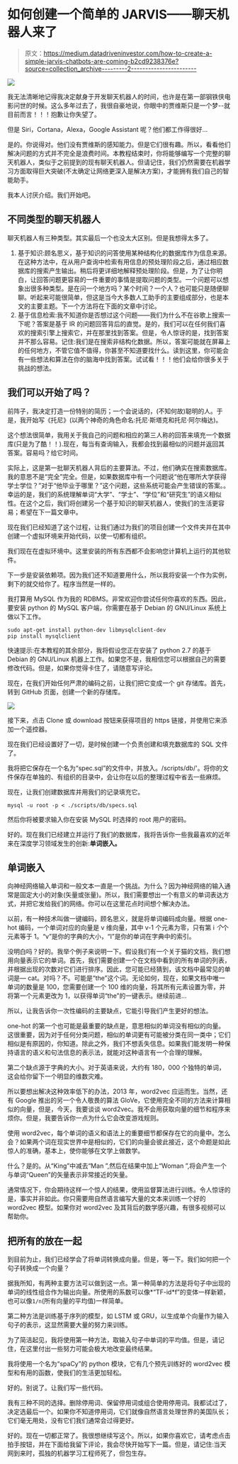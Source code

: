 # 如何创建一个简单的 JARVIS——聊天机器人来了

> 原文：<https://medium.datadriveninvestor.com/how-to-create-a-simple-jarvis-chatbots-are-coming-b2cd9238376e?source=collection_archive---------2----------------------->

![](img/8078bbff62c85018845c2319a269b595.png)

我无法清晰地记得我决定献身于开发聊天机器人的时间，也许是在第一部钢铁侠电影问世的时候。这么多年过去了，我很自豪地说，你眼中的贾维斯只是一个梦--就目前而言！！！抱歉让你失望了。

但是 Siri，Cortana，Alexa，Google Assistant 呢？他们都工作得很好…

是的。你说得对。他们没有贾维斯的感知能力。但是它们很有趣。所以，看看他们解决问题的方式并不完全是浪费时间。本教程结束时，你将能够编写一个完整的聊天机器人，类似于之前提到的现有聊天机器人。但请记住，我们仍然需要在机器学习方面取得巨大突破(不太确定让网络更深入是解决方案)，才能拥有我们自己的智能助手。

我本人讨厌介绍。我们开始吧。

## 不同类型的聊天机器人

聊天机器人有三种类型。其实最后一个也没太大区别。但是我想得太多了。

1.  基于知识:顾名思义，基于知识的问答使用某种结构化的数据库作为信息来源。在这种方法中，在从用户查询中检索有用信息的预处理阶段之后，通过相应数据库的搜索产生输出。稍后将更详细地解释预处理阶段。但是，为了让你明白，让回答问题更容易的一件重要的事情是提取问题的类型。一个问题可以想象出很多种类型。是在问一个地方吗？某个时间？一个人？也可能只是随便聊聊。听起来可能很简单，但这是当今大多数人工助手的主要组成部分，也是本文的主要主题。下一个方法将在下面的文章中讨论。
2.  基于信息检索:我不知道你是否想过这个问题——我们为什么不在谷歌上搜索一下呢？答案是基于 IR 的问题回答背后的直觉。是的，我们可以在任何我们喜欢的搜索引擎上搜索它，并在那里找到答案。但是，令人惊讶的是，找到答案并不那么容易。记住:我们是在搜索非结构化数据。所以，答案可能就在屏幕上的任何地方，不管它值不值得，你甚至不知道要找什么。读到这里，你可能会有一些想法和算法在你的脑海中找到答案。试试看！！！他们会给你很多关于挑战的想法。

## 我们可以开始了吗？

前阵子，我决定打造一份特别的简历；一个会说话的，(不知何故)聪明的人。于是，我开始写《托尼》(以两个神奇的角色命名:托尼·斯塔克和托尼·阿尔梅达)。

这个想法很简单，我用关于我自己的问题和相应的第三人称的回答来填充一个数据库(只是为了酷！！).现在，每当有查询输入，我都会找到最相似的问题并返回其答案。容易吗？给它时间。

实际上，这是第一批聊天机器人背后的主要算法。不过，他们确实在搜索数据库。我的意思不是“完全”完全。但是，如果数据库中有一个问题说“他在哪所大学获得学士学位？”对于“他毕业于哪里？”这个问题，这些系统可能会产生错误的答案。。幸运的是，我们的系统理解单词“大学”、“学士”、“学位”和“研究生”的语义相似性。在这个之后，我们将创建另一个基于知识的聊天机器人，使我们的生活更容易；希望在下一篇文章中。

现在我们已经知道了这个过程，让我们通过为我们的项目创建一个文件夹并在其中创建一个虚拟环境来开始代码，以使一切都有组织。

我们现在在虚拟环境中。这里安装的所有东西都不会影响您计算机上运行的其他软件。

下一步是安装依赖项。因为我们还不知道要用什么，所以我将安装一个作为实例，剩下的就交给你了。程序当然是一样的。

我打算用 MySQL 作为我的 RDBMS。非常欢迎你尝试任何你喜欢的东西。因此，要安装 python 的 MySQL 客户端，你需要在基于 Debian 的 GNU/Linux 系统上做以下工作。

```
sudo apt-get install python-dev libmysqlclient-dev
pip install mysqlclient
```

快速提示:在本教程的其余部分，我将假设您正在安装了 python 2.7 的基于 Debian 的 GNU/Linux 机器上工作。如果您不是，我相信您可以根据自己的需要修改代码。但是，如果你觉得卡住了，请随意写评论。

现在，在我们开始任何严肃的编码之前，让我们把它变成一个 git 存储库。首先，转到 GitHub 页面，创建一个新的存储库。

![](img/f919f914b9e3d26a659c9628132bc8af.png)

接下来，点击 Clone 或 download 按钮来获得项目的 https 链接，并使用它来添加一个遥控器。

现在我们已经设置好了一切，是时候创建一个负责创建和填充数据库的 SQL 文件了。

我将把它保存在一个名为“spec.sql”的文件中，并放入。/scripts/db/'。将你的文件保存在单独的、有组织的目录中，会让你在以后的整理过程中省去一些麻烦。

现在，让我们创建数据库并用我们的记录填充它。

```
mysql -u root -p < ./scripts/db/specs.sql
```

然后你将被要求输入你在安装 MySQL 时选择的 root 用户的密码。

好的。现在我们已经建立并运行了我们的数据库，我将告诉你一些我最喜欢的近年来在深度学习领域发生的创新:**单词嵌入。**

## 单词嵌入

向神经网络输入单词和一般文本一直是一个挑战。为什么？因为神经网络的输入通常是固定大小的对象(矢量或张量)。所以，我们需要想出一个有意义的单词表达方式，并把它发给我们的网络。你可以在这里花点时间想个解决办法。

以前，有一种技术叫做一键编码，顾名思义，就是将单词编码成向量。根据 one-hot 编码，一个单词对应的向量是 v 维向量，其中 v-1 个元素为零，只有第 i *个*个元素等于 1。“v”是你的字典的大小，“I”是你的单词在字典中的索引。

没明白吗？好的。我举个例子来说明一下。假设我们有一个关于猫的文档，我们想用向量表示它的单词。首先，我们需要创建一个在文档中看到的所有单词的列表，并根据出现的次数对它们进行排序。因此，您可能已经猜到，该文档中最常见的单词是— cat。对吗？不。可能是“the”这个词。无论如何，现在，如果文档中唯一单词的数量是 100，您需要创建一个 100 维的向量，将其所有元素设置为零，并将第一个元素更改为 1，以获得单词“the”的一键表示。继续前进…

所以，让我告诉你一次性编码的主要缺点，它能引导我们产生更好的想法。

one-hot 的第一个也可能是最重要的缺点是，意思相似的单词没有相似的向量。这很重要，因为对于任何分类问题，相似的单词更有可能被分类在同一类中；它们相似是有原因的，你知道。除此之外，我们不想丢失信息。如果我们能发明一种保持语言的语义和句法信息的表示法，就能对这种语言有一个合理的理解。

第二个缺点源于字典的大小。对于英语来说，大约有 180，000 个独特的单词，这会给你留下一个明显的维数灾难。

所以要想出解决这种效率低下的办法，2013 年，word2vec 应运而生。当然，还有 Google 推出的另一个令人敬畏的算法 GloVe，它使用完全不同的方法来计算相似的向量，但是，今天，我要谈谈 word2vec。我不会用获取向量的细节和程序来烦你。但是，我要告诉你一点为什么它会改变游戏规则。

使用 word2vec，每个单词的语义和语法上的重要细节都保存在它的向量中。怎么会？如果两个词在现实世界中是相似的，它们的向量会彼此接近，这个命题是如此惊人的准确，基本上，使你能够在文学上做数学。

什么？是的。从“King”中减去“Man ”,然后在结果中加上“Woman ”,将会产生一个与单词“Queen”的矢量表示非常接近的矢量。

通常情况下，你会期待这样一个惊人的结果，使用监督算法进行训练。令人惊讶的是，事实并非如此。你只需要用自然语言编写大量的文本来训练一个好的 word2vec 模型。如果你对 word2vec 及其背后的数学感兴趣，有很多视频可以帮助你。

## 把所有的放在一起

到目前为止，我们已经学会了将单词转换成向量。但是，等一下。我们如何把一个句子转换成一个向量？

据我所知，有两种主要方法可以做到这一点。第一种简单的方法是将句子中出现的单词的线性组合作为输出向量。所使用的系数可以像*“TF-id*f”的变体一样新颖，也可以像`1/n`(所有向量的平均值)一样简单。

第二种方法是训练基于序列的模型，如 LSTM 或 GRU，以生成单个向量作为输入句子的表示，这显然需要大量的努力来训练。

为了简洁起见，我将使用第一种方法，取输入句子中单词的平均值。但是，请记住，在这里付出一些努力可能会极大地改变最终结果。

我将使用一个名为“spaCy”的 python 模块，它有几个预先训练好的 word2vec 模型和有用的函数，使我们的生活更加轻松。

好的。别说了。让我们写一些代码。

我有三种不同的选择。删除停用词、保留停用词或组合使用停用词。我都试过了，决定选最后一个。如果你不知道停用词，它们就像自然语言处理世界的美国队长；它们毫无用处，没有它们我们通常会过得更好。

好的。现在一切都正常了。我很想继续写这个。所以，如果你喜欢它，请考虑点击拍手按钮，并在下面给我留下评论，我会尽快开始写下一篇。但是，请记住:当天网到来时，孤独的机器学习工程师死了，但包生存。